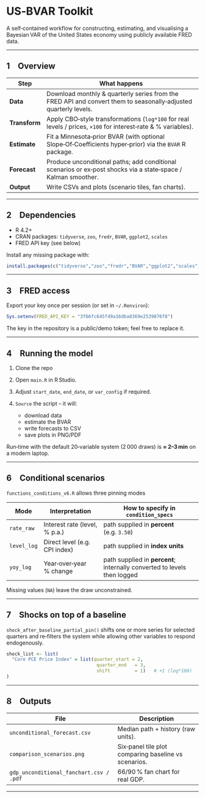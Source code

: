 # US‑BVAR Toolkit

A self‑contained workflow for constructing, estimating, and visualising a Bayesian VAR of the United States economy using publicly available FRED data.

---

## 1 Overview

| Step          | What happens                                                                                                    |
| ------------- | --------------------------------------------------------------------------------------------------------------- |
| **Data**      | Download monthly & quarterly series from the FRED API and convert them to seasonally‑adjusted quarterly levels. |
| **Transform** | Apply CBO‑style transformations (`log*100` for real levels / prices, `×100` for interest‑rate & % variables).   |
| **Estimate**  | Fit a Minnesota‑prior BVAR (with optional Slope‑Of‑Coefficients hyper‑prior) via the `BVAR` R package.          |
| **Forecast**  | Produce unconditional paths; add conditional scenarios or ex‑post shocks via a state‑space / Kalman smoother.   |
| **Output**    | Write CSVs and plots (scenario tiles, fan charts).                                       			  |


---

## 2 Dependencies

* R 4.2+
* CRAN packages: `tidyverse`, `zoo`, `fredr`, `BVAR`, `ggplot2`, `scales`
* FRED API key (see below)

Install any missing package with:

```r
install.packages(c("tidyverse","zoo","fredr","BVAR","ggplot2","scales"))
```

---

## 3 FRED access

Export your key once per session (or set in `~/.Renviron`):

```r
Sys.setenv(FRED_API_KEY = "3f66fc645f49a16dba8369e2539076f8")
```

The key in the repository is a public/demo token; feel free to replace it.

---

## 4 Running the model

1. Clone the repo 
2. Open `main.R` in R Studio.
3. Adjust `start_date`, `end_date`, or `var_config` if required.
4. `Source` the script – it will:

   * download data
   * estimate the BVAR
   * write forecasts to CSV
   * save plots in PNG/PDF

Run‑time with the default 20‑variable system (2 000 draws) is **≈ 2–3 min** on a modern laptop.

---

## 6 Conditional scenarios

`functions_conditions_v6.R` allows three pinning modes

| Mode        | Interpretation                | How to specify in `condition_specs`                                      |
| ----------- | ----------------------------- | ------------------------------------------------------------------------ |
| `rate_raw`  | Interest rate (level, % p.a.) | path supplied in **percent** (e.g. `3.50`)                               |
| `level_log` | Direct level (e.g. CPI index) | path supplied in **index units**                                         |
| `yoy_log`   | Year‑over‑year % change       | path supplied in **percent**; internally converted to levels then logged |

Missing values (`NA`) leave the draw unconstrained.

---

## 7 Shocks on top of a baseline

`shock_after_baseline_partial_pin()` shifts one or more series for selected quarters
and re‑filters the system while allowing other variables to respond endogenously.

```r
shock_list <- list(
  "Core PCE Price Index" = list(quarter_start = 2,
                                 quarter_end   = 3,
                                 shift         = 1)   # +1 (log*100)
)
```

---

## 8 Outputs

| File                                    | Description                                          |
| --------------------------------------- | ---------------------------------------------------- |
| `unconditional_forecast.csv`            | Median path + history (raw units).                   |
| `comparison_scenarios.png`              | Six‑panel tile plot comparing baseline vs scenarios. |
| `gdp_unconditional_fanchart.csv / .pdf` | 66/90 % fan chart for real GDP.                      |


---



